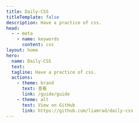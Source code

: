 ```yaml
---
title: Daily-CSS
titleTemplate: false
description: Have a practice of css.
head:
  - - meta
    - name: keywords
      content: css
layout: home
hero:
  name: Daily-CSS
  text: 
  tagline: Have a practice of css.
  actions:
    - theme: brand
      text: 查看
      link: /guide/guide
    - theme: alt
      text: View on GitHub
      link: https://github.com/liamrad/daily-css
---
```

